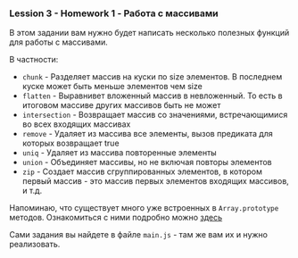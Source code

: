 ### Lession 3 - Homework 1 - Работа с массивами
	
В этом задании вам нужно будет написать несколько полезных функций для работы с массивами.</p>
В частности:
* `chunk` - Разделяет массив на куски по size элементов. В последнем куске может быть меньше элементов чем size
* `flatten` - Выравнивет вложенный массив в невложенный. То есть в итоговом массиве других массивов быть не может
* `intersection` - Возвращает массив со значениями, встречающимися во всех входящих массивах
* `remove` - Удаляет из массива все элементы, вызов предиката для которых возвращает true
* `uniq` - Удаляет из массива повторенные элементы
* `union` - Объединяет массивы, но не включая повторы элементов
* `zip` - Создает массив сгруппированных элементов, в котором первый массив - это массив первых элементов входящих массивов, и т.д.
	
Напоминаю, что существует много уже встроенных в `Array.prototype` методов. Ознакомиться с ними подробно можно [здесь](https://developer.mozilla.org/ru/docs/Web/JavaScript/Reference/Global_Objects/Array/prototype#Methods)

Сами задания вы найдете в файле `main.js` - там же вам их и нужно реализовать.